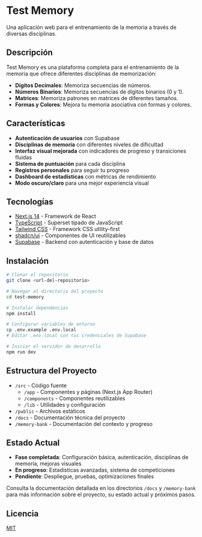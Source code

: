 # Test Memory

Una aplicación web para el entrenamiento de la memoria a través de diversas disciplinas.

## Descripción

Test Memory es una plataforma completa para el entrenamiento de la memoria que ofrece diferentes disciplinas de memorización:

- **Dígitos Decimales**: Memoriza secuencias de números.
- **Números Binarios**: Memoriza secuencias de dígitos binarios (0 y 1).
- **Matrices**: Memoriza patrones en matrices de diferentes tamaños.
- **Formas y Colores**: Mejora tu memoria asociativa con formas y colores.

## Características

- **Autenticación de usuarios** con Supabase
- **Disciplinas de memoria** con diferentes niveles de dificultad
- **Interfaz visual mejorada** con indicadores de progreso y transiciones fluidas
- **Sistema de puntuación** para cada disciplina
- **Registros personales** para seguir tu progreso
- **Dashboard de estadísticas** con métricas de rendimiento
- **Modo oscuro/claro** para una mejor experiencia visual

## Tecnologías

- [Next.js 14](https://nextjs.org/) - Framework de React
- [TypeScript](https://www.typescriptlang.org/) - Superset tipado de JavaScript
- [Tailwind CSS](https://tailwindcss.com/) - Framework CSS utility-first
- [shadcn/ui](https://ui.shadcn.com/) - Componentes de UI reutilizables
- [Supabase](https://supabase.io/) - Backend con autenticación y base de datos

## Instalación

```bash
# Clonar el repositorio
git clone <url-del-repositorio>

# Navegar al directorio del proyecto
cd test-memory

# Instalar dependencias
npm install

# Configurar variables de entorno
cp .env.example .env.local
# Editar .env.local con tus credenciales de Supabase

# Iniciar el servidor de desarrollo
npm run dev
```

## Estructura del Proyecto

- `/src` - Código fuente
  - `/app` - Componentes y páginas (Next.js App Router)
  - `/components` - Componentes reutilizables
  - `/lib` - Utilidades y configuración
- `/public` - Archivos estáticos
- `/docs` - Documentación técnica del proyecto
- `/memory-bank` - Documentación del contexto y progreso

## Estado Actual

- **Fase completada**: Configuración básica, autenticación, disciplinas de memoria, mejoras visuales
- **En progreso**: Estadísticas avanzadas, sistema de competiciones
- **Pendiente**: Despliegue, pruebas, optimizaciones finales

Consulta la documentación detallada en los directorios `/docs` y `/memory-bank` para más información sobre el proyecto, su estado actual y próximos pasos.

## Licencia

[MIT](LICENSE)
